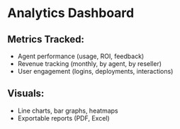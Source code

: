 
# Analytics Dashboard

## Metrics Tracked:
- Agent performance (usage, ROI, feedback)
- Revenue tracking (monthly, by agent, by reseller)
- User engagement (logins, deployments, interactions)

## Visuals:
- Line charts, bar graphs, heatmaps
- Exportable reports (PDF, Excel)
